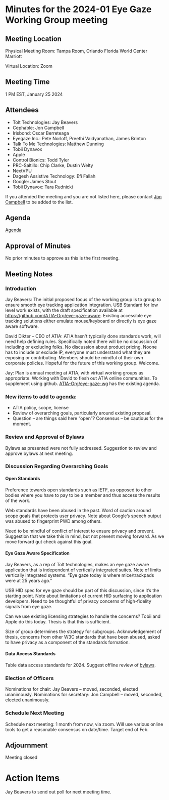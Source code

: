 # Minutes for the 2024-01 Eye Gaze Working Group meeting

## Meeting Location
Physical Meeting Room: Tampa Room, Orlando Florida World Center Marriott

Virtual Location: Zoom

## Meeting Time
1 PM EST, January 25 2024

## Attendees
- Tolt Technologies: Jay Beavers
- Cephable: Jon Campbell
- Irisbond: Oscar Berreteaga
- Eyegaze Inc.: Pete Norloff, Preethi Vaidyanathan, James Brinton
- Talk To Me Technologies: Matthew Dunning
- Tobii Dynavox
- Apple
- Control Bionics: Todd Tyler
- PRC-Saltillo: Chip Clarke, Dustin Welty
- NextVPU
- Dagesh Assistive Technology: Efi Fallah
- Google: James Stout
- Tobii Dynavox: Tara Rudnicki

If you attended the meeting and you are not listed here, please contact [Jon Campbell](jcampbell@cephable.com) to be added to the list.

## Agenda

[Agenda](./agenda.md)

## Approval of Minutes

No prior minutes to approve as this is the first meeting.

## Meeting Notes

### Introduction

Jay Beavers: The initial proposed focus of the working group is to group to ensure smooth eye tracking application integration. USB Standard for low level work exists, with the draft specification available at https://github.com/ATIA-Org/eye-gaze-aware. Existing accessible eye tracking solutions either emulate mouse/keyboard or directly is eye gaze aware software.

David Dikter – CEO of ATIA:
ATIA hasn't typically done standards work, will need help defining rules. Specifically noted there will be no discussion of including or excluding folks. No discussion about product pricing. Noone has to include or exclude IP, everyone must understand what they are exposing or contributing. Members should be mindful of their own corporate policies. Hopeful for the future of this working group. Welcome.

Jay: Plan is annual meeting at ATIA, with virtual working groups as appropriate. Working with David to flesh out ATIA online communities. To supplement using github. [ATIA-Org/eye-gaze-wg](./agenda.md) has the existing agenda.

### New items to add to agenda:

- ATIA policy, scope, license
- Review of overarching goals, particularly around existing proposal.
- Question – are things said here “open”? Consensus – be cautious for the moment.

### Review and Approval of Bylaws

Bylaws as presented were not fully addressed. Suggestion to review and approve bylaws at next meeting.

### Discussion Regarding Overarching Goals

#### Open Standards
Preference towards open standards such as IETF, as opposed to other bodies where you have to pay to be a member and thus access the results of the work.

Web standards have been abused in the past. Word of caution around scope goals that protects user privacy. Note about Google’s speech output was abused to fingerprint PWD among others.

Need to be mindful of conflict of interest to ensure privacy and prevent. Suggestion that we take this in mind, but not prevent moving forward. As we move forward gut check against this goal.

#### Eye Gaze Aware Specification
Jay Beavers, as a rep of Tolt technologies, makes an eye gaze aware application that is independent of vertically integrated suites. Note of limits vertically integrated systems. “Eye gaze today is where mice/trackpads were at 25 years ago.”

USB HID spec for eye gaze should be part of this discussion, since it’s the starting point. Note about limitations of current HID surfacing to application developers. Need to be thoughtful of privacy concerns of high-fidelity signals from eye gaze.

Can we use existing licensing strategies to handle the concerns? Tobii and Apple do this today. Thesis is that this is sufficient.

Size of group determines the strategy for subgroups. Acknowledgement of thesis, concerns from other W3C standards that have been abused, asked to have privacy as a component of the standards formation.

#### Data Access Standards
Table data access standards for 2024. Suggest offline review of [bylaws](../../bylaws.md).


### Election of Officers
Nominations for chair: Jay Beavers – moved, seconded, elected unanimously.
Nominations for secretary: Jon Campbell – moved, seconded, elected unanimously.

### Schedule Next Meeting
Schedule next meeting: 1 month from now, via zoom. Will use various online tools to get a reasonable consensus on date/time. Target end of Feb.

## Adjournment
Meeting closed

# Action Items
Jay Beavers to send out poll for next meeting time.